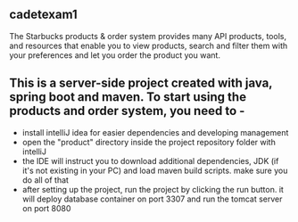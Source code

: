 ## cadetexam1
The Starbucks products & order system provides many API products, tools, and resources that enable you to view products, search and filter them with your preferences and let you order the product you want.


## This is a server-side project created with java, spring boot and maven. To start using the products and order system, you need to -
- install intelliJ idea for easier dependencies and developing management
- open the "product" directory inside the project repository folder with intelliJ
- the IDE will instruct you to download additional dependencies, JDK (if it's not existing in your PC) and load maven build scripts. make sure you do all of that
- after setting up the project, run the project by clicking the run button. it will deploy database container on port 3307 and run the tomcat server on port 8080



